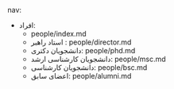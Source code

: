 nav:
  - افراد:
    - people/index.md 
    - استاد راهبر : people/director.md
    - دانشجویان دکتری: people/phd.md
    - دانشجویان کارشناسی ارشد: people/msc.md
    - دانشجویان کارشناسی: people/bsc.md
    - اعضای سابق: people/alumni.md
